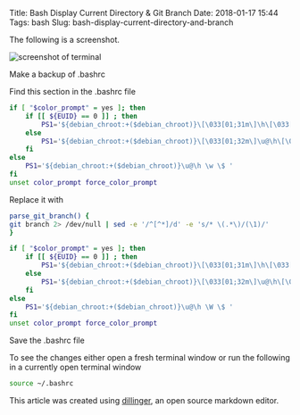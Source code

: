 Title: Bash Display Current Directory & Git Branch 
Date: 2018-01-17 15:44
Tags: bash
Slug: bash-display-current-directory-and-branch

The following is a screenshot.

![screenshot of terminal](images/current-directory-and-branch.png)

Make a backup of .bashrc

Find this section in the .bashrc file 

```sh
if [ "$color_prompt" = yes ]; then
    if [[ ${EUID} == 0 ]] ; then
        PS1='${debian_chroot:+($debian_chroot)}\[\033[01;31m\]\h\[\033[01;34m\] \W \$\[\033[00m\] '
    else
        PS1='${debian_chroot:+($debian_chroot)}\[\033[01;32m\]\u@\h\[\033[00m\] \[\033[01;34m\]\w \$\[\033[00m\] '
    fi
else
    PS1='${debian_chroot:+($debian_chroot)}\u@\h \w \$ '
fi
unset color_prompt force_color_prompt
```

Replace it with

```sh
parse_git_branch() {
git branch 2> /dev/null | sed -e '/^[^*]/d' -e 's/* \(.*\)/(\1)/'
}

if [ "$color_prompt" = yes ]; then
    if [[ ${EUID} == 0 ]] ; then
        PS1='${debian_chroot:+($debian_chroot)}\[\033[01;31m\]\h\[\033[01;34m\] \W \$\[\033[00m\] '
    else
        PS1='${debian_chroot:+($debian_chroot)}\[\033[01;32m\]\u@\h\[\033[00m\] \[\033[01;34m\]\W \[\033[01;31m\]$(parse_git_branch)\[\033[00m\]\$ '
    fi
else
    PS1='${debian_chroot:+($debian_chroot)}\u@\h \W \$ '
fi
unset color_prompt force_color_prompt
```

Save the .bashrc file

To see the changes either open a fresh terminal window or run the following in a currently open terminal window

```sh
source ~/.bashrc
```

This article was created using <a href="http://dillinger.io/" target="_blank">dillinger</a>, an open source markdown editor. 